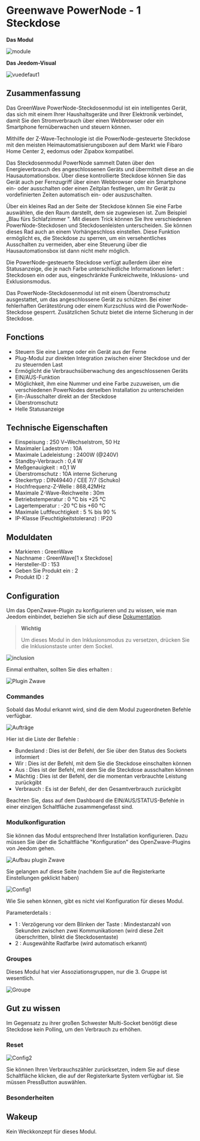 # Greenwave PowerNode - 1 Steckdose

**Das Modul**

![module](images/greenwave.Powernode1/module.jpg)

**Das Jeedom-Visual**

![vuedefaut1](images/greenwave.Powernode1/vuedefaut1.jpg)

## Zusammenfassung

Das GreenWave PowerNode-Steckdosenmodul ist ein intelligentes Gerät, das sich mit einem Ihrer Haushaltsgeräte und Ihrer Elektronik verbindet, damit Sie den Stromverbrauch über einen Webbrowser oder ein Smartphone fernüberwachen und steuern können.

Mithilfe der Z-Wave-Technologie ist die PowerNode-gesteuerte Steckdose mit den meisten Heimautomatisierungsboxen auf dem Markt wie Fibaro Home Center 2, eedomus oder Zipabox kompatibel.

Das Steckdosenmodul PowerNode sammelt Daten über den Energieverbrauch des angeschlossenen Geräts und übermittelt diese an die Hausautomationsbox. Über diese kontrollierte Steckdose können Sie das Gerät auch per Fernzugriff über einen Webbrowser oder ein Smartphone ein- oder ausschalten oder einen Zeitplan festlegen, um Ihr Gerät zu vordefinierten Zeiten automatisch ein- oder auszuschalten.

Über ein kleines Rad an der Seite der Steckdose können Sie eine Farbe auswählen, die den Raum darstellt, dem sie zugewiesen ist. Zum Beispiel „Blau fürs Schlafzimmer ". Mit diesem Trick können Sie Ihre verschiedenen PowerNode-Steckdosen und Steckdosenleisten unterscheiden. Sie können dieses Rad auch an einem Vorhängeschloss einstellen. Diese Funktion ermöglicht es, die Steckdose zu sperren, um ein versehentliches Ausschalten zu vermeiden, aber eine Steuerung über die Hausautomationsbox ist dann nicht mehr möglich.

Die PowerNode-gesteuerte Steckdose verfügt außerdem über eine Statusanzeige, die je nach Farbe unterschiedliche Informationen liefert : Steckdosen ein oder aus, eingeschränkte Funkreichweite, Inklusions- und Exklusionsmodus.

Das PowerNode-Steckdosenmodul ist mit einem Überstromschutz ausgestattet, um das angeschlossene Gerät zu schützen. Bei einer fehlerhaften Gerätestörung oder einem Kurzschluss wird die PowerNode-Steckdose gesperrt. Zusätzlichen Schutz bietet die interne Sicherung in der Steckdose.

## Fonctions

-   Steuern Sie eine Lampe oder ein Gerät aus der Ferne
-   Plug-Modul zur direkten Integration zwischen einer Steckdose und der zu steuernden Last
-   Ermöglicht die Verbrauchsüberwachung des angeschlossenen Geräts
-   EIN/AUS-Funktion
-   Möglichkeit, ihm eine Nummer und eine Farbe zuzuweisen, um die verschiedenen PowerNodes derselben Installation zu unterscheiden
-   Ein-/Ausschalter direkt an der Steckdose
-   Überstromschutz
-   Helle Statusanzeige

## Technische Eigenschaften

-   Einspeisung : 250 V\~Wechselstrom, 50 Hz
-   Maximaler Ladestrom : 10A
-   Maximale Ladeleistung : 2400W (@240V)
-   Standby-Verbrauch : 0,4 W
-   Meßgenauigkeit : ±0,1 W
-   Überstromschutz : 10A interne Sicherung
-   Steckertyp : DIN49440 / CEE 7/7 (Schuko)
-   Hochfrequenz-Z-Welle : 868,42MHz
-   Maximale Z-Wave-Reichweite : 30m
-   Betriebstemperatur : 0 °C bis +25 °C
-   Lagertemperatur : -20 °C bis +60 °C
-   Maximale Luftfeuchtigkeit : 5 % bis 90 %
-   IP-Klasse (Feuchtigkeitstoleranz) : IP20

## Moduldaten

-   Markieren : GreenWave
-   Nachname : GreenWave\[1 x Steckdose\]
-   Hersteller-ID : 153
-   Geben Sie Produkt ein : 2
-   Produkt ID : 2

## Configuration

Um das OpenZwave-Plugin zu konfigurieren und zu wissen, wie man Jeedom einbindet, beziehen Sie sich auf diese [Dokumentation](https://doc.jeedom.com/de_DE/plugins/automation%20protocol/openzwave/).

> **Wichtig**
>
> Um dieses Modul in den Inklusionsmodus zu versetzen, drücken Sie die Inklusionstaste unter dem Sockel.

![inclusion](images/greenwave.Powernode1/inclusion.jpg)

Einmal enthalten, sollten Sie dies erhalten :

![Plugin Zwave](images/greenwave.Powernode1/information.jpg)

### Commandes

Sobald das Modul erkannt wird, sind die dem Modul zugeordneten Befehle verfügbar.

![Aufträge](images/greenwave.Powernode1/commandes.jpg)

Hier ist die Liste der Befehle :

-   Bundesland : Dies ist der Befehl, der Sie über den Status des Sockets informiert
-   Wir : Dies ist der Befehl, mit dem Sie die Steckdose einschalten können
-   Aus : Dies ist der Befehl, mit dem Sie die Steckdose ausschalten können
-   Mächtig : Dies ist der Befehl, der die momentan verbrauchte Leistung zurückgibt
-   Verbrauch : Es ist der Befehl, der den Gesamtverbrauch zurückgibt

Beachten Sie, dass auf dem Dashboard die EIN/AUS/STATUS-Befehle in einer einzigen Schaltfläche zusammengefasst sind.

### Modulkonfiguration

Sie können das Modul entsprechend Ihrer Installation konfigurieren. Dazu müssen Sie über die Schaltfläche "Konfiguration" des OpenZwave-Plugins von Jeedom gehen.

![Aufbau plugin Zwave](images/plugin/bouton_configuration.jpg)

Sie gelangen auf diese Seite (nachdem Sie auf die Registerkarte Einstellungen geklickt haben)

![Config1](images/greenwave.Powernode1/config1.jpg)

Wie Sie sehen können, gibt es nicht viel Konfiguration für dieses Modul.

Parameterdetails :

-   1 : Verzögerung vor dem Blinken der Taste : Mindestanzahl von Sekunden zwischen zwei Kommunikationen (wird diese Zeit überschritten, blinkt die Steckdosentaste)
-   2 : Ausgewählte Radfarbe (wird automatisch erkannt)

### Groupes

Dieses Modul hat vier Assoziationsgruppen, nur die 3. Gruppe ist wesentlich.

![Groupe](images/greenwave.Powernode1/groupe.jpg)

## Gut zu wissen

Im Gegensatz zu ihrer großen Schwester Multi-Socket benötigt diese Steckdose kein Polling, um den Verbrauch zu erhöhen.

### Reset

![Config2](images/greenwave.Powernode1/config2.jpg)

Sie können Ihren Verbrauchszähler zurücksetzen, indem Sie auf diese Schaltfläche klicken, die auf der Registerkarte System verfügbar ist. Sie müssen PressButton auswählen.

### Besonderheiten

## Wakeup

Kein Weckkonzept für dieses Modul.
